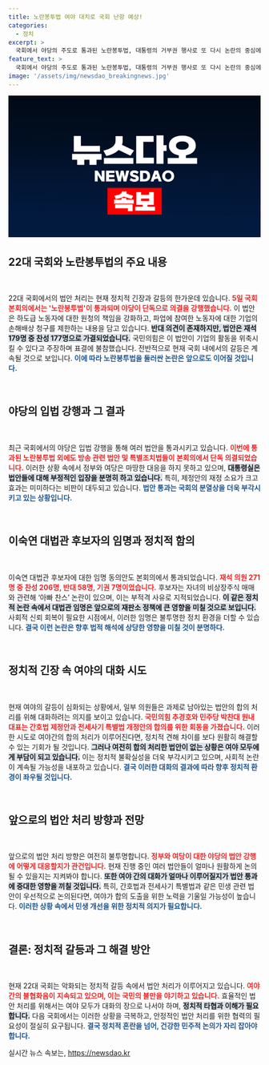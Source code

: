 ```yaml
---
title: 노란봉투법 여야 대치로 국회 난항 예상!
categories:
  - 정치
excerpt: >
  국회에서 야당의 주도로 통과된 노란봉투법, 대통령의 거부권 행사로 또 다시 논란의 중심에! 갈등의 골이 깊어지는 정치판에서 이숙연 대법관 후보자가 과연 역량을 발휘할 수 있을까? 클릭해 자세한 내용을 확인하세요!
feature_text: >
  국회에서 야당의 주도로 통과된 노란봉투법, 대통령의 거부권 행사로 또 다시 논란의 중심에! 갈등의 골이 깊어지는 정치판에서 이숙연 대법관 후보자가 과연 역량을 발휘할 수 있을까? 클릭해 자세한 내용을 확인하세요!
image: '/assets/img/newsdao_breakingnews.jpg'
---
```


<p><img src="/assets/img/newsdao_breakingnews.jpg" alt="bookingtag 속보" /></p>

<h2 data-ke-size="size26">22대 국회와 노란봉투법의 주요 내용</h2>

<p data-ke-size="size16">&nbsp;</p>

<p>22대 국회에서의 법안 처리는 현재 정치적 긴장과 갈등의 한가운데 있습니다. <b><span style="color: #ee2323;">5일 국회 본회의에서는 '노란봉투법'이 통과되며 야당이 단독으로 의결을 강행했습니다.</span></b> 이 법안은 하도급 노동자에 대한 원청의 책임을 강화하고, 파업에 참여한 노동자에 대한 기업의 손해배상 청구를 제한하는 내용을 담고 있습니다. <b><span style="background-color: #21538527;">반대 의견이 존재하지만, 법안은 재석 179명 중 찬성 177명으로 가결되었습니다.</span></b> 국민의힘은 이 법안이 기업의 활동을 위축시킬 수 있다고 주장하며 표결에 불참했습니다. 전반적으로 현재 국회 내에서의 갈등은 계속될 것으로 보입니다. <b><span style="color: #1a5490;">이에 따라 노란봉투법을 둘러싼 논란은 앞으로도 이어질 것입니다.</span></b></p>

<p data-ke-size="size16">&nbsp;</p>

<h2 data-ke-size="size26">야당의 입법 강행과 그 결과</h2>

<p data-ke-size="size16">&nbsp;</p>

<p>최근 국회에서의 야당은 입법 강행을 통해 여러 법안을 통과시키고 있습니다. <b><span style="color: #ee2323;">이번에 통과된 노란봉투법 외에도 방송 관련 법안 및 특별조치법들이 본회의에서 단독 의결되었습니다.</span></b> 이러한 상황 속에서 정부와 여당은 마땅한 대응을 하지 못하고 있으며, <b><span style="background-color: #21538527;">대통령실은 법안들에 대해 부정적인 입장을 분명히 하고 있습니다.</span></b> 특히, 제정안의 재정 소요가 크고 효과는 미미하다는 비판이 대두되고 있습니다. <b><span style="color: #1a5490;">법안 통과는 국회의 분열상을 더욱 부각시키고 있는 상황입니다.</span></b></p>

<p data-ke-size="size16">&nbsp;</p>

<h2 data-ke-size="size26">이숙연 대법관 후보자의 임명과 정치적 함의</h2>

<p data-ke-size="size16">&nbsp;</p>

<p>이숙연 대법관 후보자에 대한 임명 동의안도 본회의에서 통과되었습니다. <b><span style="color: #ee2323;">재석 의원 271명 중 찬성 206명, 반대 58명, 기권 7명이었습니다.</span></b> 후보자는 자녀의 비상장주식 매매와 관련해 ‘아빠 찬스’ 논란이 있으며, 이는 부적격 사유로 지적되었습니다. <b><span style="background-color: #21538527;">이 같은 정치적 논란 속에서 대법관 임명은 앞으로의 재판소 정책에 큰 영향을 미칠 것으로 보입니다.</span></b> 사회적 신뢰 회복이 필요한 시점에서, 이러한 임명은 불투명한 정치 환경을 더할 수 있습니다. <b><span style="color: #1a5490;">결국 이런 논란은 향후 법적 해석에 상당한 영향을 미칠 것이 분명하다.</span></b></p>

<p data-ke-size="size16">&nbsp;</p>

<h2 data-ke-size="size26">정치적 긴장 속 여야의 대화 시도</h2>

<p data-ke-size="size16">&nbsp;</p>

<p>현재 여야의 갈등이 심화되는 상황에서, 일부 의원들은 과제로 남아있는 법안의 합의 처리를 위해 대화하려는 의지를 보이고 있습니다. <b><span style="color: #ee2323;">국민의힘 추경호와 민주당 박찬대 원내대표는 간호법 제정안과 전세사기 특별법 개정안의 합의를 위한 회동을 가졌습니다.</span></b> 이러한 시도로 여야간의 합의 처리가 이루어진다면, 정치적 견해 차이를 보다 원활히 해결할 수 있는 기회가 될 것입니다. <b><span style="background-color: #21538527;">그러나 여전히 합의 처리한 법안이 없는 상황은 여야 모두에게 부담이 되고 있습니다.</span></b> 이는 정치적 불확실성을 더욱 부각시키고 있으며, 사회적 논란이 계속될 가능성을 내포하고 있습니다. <b><span style="color: #1a5490;">결국 이러한 대화의 결과에 따라 향후 정치적 환경이 좌우될 것입니다.</span></b></p>

<p data-ke-size="size16">&nbsp;</p>

<h2 data-ke-size="size26">앞으로의 법안 처리 방향과 전망</h2>

<p data-ke-size="size16">&nbsp;</p>

<p>앞으로의 법안 처리 방향은 여전히 불투명합니다. <b><span style="color: #ee2323;">정부와 여당이 대한 야당의 법안 강행에 어떻게 대응할지가 관건입니다.</span></b> 현재 진행 중인 여러 법안들이 얼마나 원활하게 논의될 수 있을지는 지켜봐야 합니다. <b><span style="background-color: #21538527;">또한 여야 간의 대화가 얼마나 이루어질지가 법안 통과에 중대한 영향을 끼칠 것입니다.</span></b> 특히, 간호법과 전세사기 특별법과 같은 민생 관련 법안이 우선적으로 논의된다면, 여야가 합의 도출을 위한 노력을 기울일 가능성이 높습니다. <b><span style="color: #1a5490;">이러한 상황 속에서 민생 개선을 위한 정치적 의지가 필요합니다.</span></b></p>

<p data-ke-size="size16">&nbsp;</p>

<h2 data-ke-size="size26">결론: 정치적 갈등과 그 해결 방안</h2>

<p data-ke-size="size16">&nbsp;</p>

<p>현재 22대 국회는 악화되는 정치적 갈등 속에서 법안 처리가 이루어지고 있습니다. <b><span style="color: #ee2323;">여야 간의 불협화음이 지속되고 있으며, 이는 국민의 불만을 야기하고 있습니다.</span></b> 효율적인 법안 처리를 위해서는 여야 모두가 대화의 장으로 나서야 하며, <b><span style="background-color: #21538527;">정치적 타협과 이해가 필요합니다.</span></b> 다음 국회에서는 이러한 상황을 극복하고, 안정적인 법안 처리를 위한 협력의 필요성이 절실히 요구됩니다. <b><span style="color: #1a5490;">결국 정치적 혼란을 넘어, 건강한 민주적 논의가 자리 잡아야 합니다.</span></b></p>
실시간 뉴스 속보는, <a href="https://newsdao.kr" rel="dofollow">https://newsdao.kr</a>


